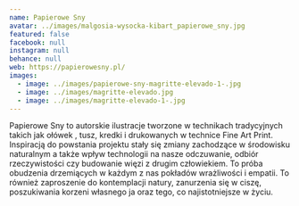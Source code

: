 ```yaml
---
name: Papierowe Sny
avatar: ../images/malgosia-wysocka-kibart_papierowe_sny.jpg
featured: false
facebook: null
instagram: null
behance: null
web: https://papierowesny.pl/
images:
  - image: ../images/papierowe-sny-magritte-elevado-1-.jpg
  - image: ../images/magritte-elevado.jpg
  - image: ../images/magritte-elevado-1-.jpg
---
```

Papierowe Sny to autorskie ilustracje tworzone w technikach tradycyjnych takich jak ołówek , tusz, kredki i drukowanych w technice Fine Art Print. Inspiracją do powstania projektu stały się zmiany zachodzące w środowisku naturalnym a także wpływ technologii na nasze odczuwanie, odbiór rzeczywistości czy budowanie więzi z drugim człowiekiem. To próba obudzenia drzemiących w każdym z nas pokładów wrażliwości i empatii. To również zaproszenie do kontemplacji natury, zanurzenia się w ciszę, poszukiwania korzeni własnego ja oraz tego, co najistotniejsze w życiu.
